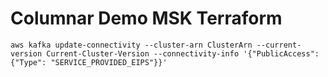 # Columnar Demo MSK Terraform

````
aws kafka update-connectivity --cluster-arn ClusterArn --current-version Current-Cluster-Version --connectivity-info '{"PublicAccess": {"Type": "SERVICE_PROVIDED_EIPS"}}'
````

